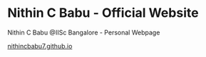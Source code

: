 # Nithin C Babu - Official Website
Nithin C Babu @IISc Bangalore - Personal Webpage

[nithincbabu7.github.io](https://nithincbabu7.github.io/)
